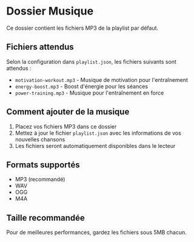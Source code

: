 # Dossier Musique

Ce dossier contient les fichiers MP3 de la playlist par défaut.

## Fichiers attendus

Selon la configuration dans `playlist.json`, les fichiers suivants sont attendus :

- `motivation-workout.mp3` - Musique de motivation pour l'entraînement
- `energy-boost.mp3` - Boost d'énergie pour les séances
- `power-training.mp3` - Musique pour l'entraînement en force

## Comment ajouter de la musique

1. Placez vos fichiers MP3 dans ce dossier
2. Mettez à jour le fichier `playlist.json` avec les informations de vos nouvelles chansons
3. Les fichiers seront automatiquement disponibles dans le lecteur

## Formats supportés

- MP3 (recommandé)
- WAV
- OGG
- M4A

## Taille recommandée

Pour de meilleures performances, gardez les fichiers sous 5MB chacun.
